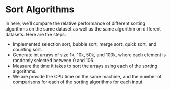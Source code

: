 # Sort Algorithms

In here, we’ll compare the relative performance of different sorting algorithms on the same dataset as well as the same algorithm on different datasets. Here are the steps:

- Implemented selection sort, bubble sort, merge sort, quick sort, and counting sort.
- Generate int arrays of size 1k, 10k, 50k, and 100k, where each element is randomly selected between 0 and 106.
- Measure the time it takes to sort the arrays using each of the sorting algorithms.
- We are provide the CPU time on the same machine, and the number of comparisons for each of the sorting algorithms for each input.